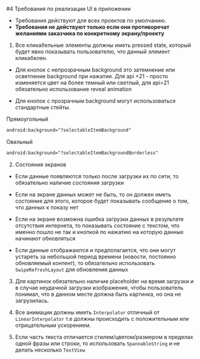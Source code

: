 #4 Требования по реализации UI в приложении

* Требования действуют для всех проектов по умолчанию.
* __Требования не действуют только если они противоречат желаниями заказчика по конкретному экрану/проекту__

1. Все кликабельные элементы должны иметь pressed state, который будет явно показывать пользователю, что данный элемент кликабелен.

 *  Для кнопок с непрозрачным background это затемнение или осветление background при нажатии. Для api <21 - просто изменяется цвет на более темный или светлый, для api>21 обязательно использование reveal animation

 * Для кнопок с прозрачным background могут использоваться стандартные стейты.

  Прямоугольный
  ```xml
  android:background="?selectableItemBackground"
  ```

  Овальный
  ```xml
  android:background="?selectableItemBackgroundBorderless"
  ```

2. Состояния экранов

 * Если данные появляются только после загрузки их по сети, то обязательно наличие состояния загрузки

 * Если на экране данных может не быть, то он  должен иметь состояние для этого, которое будет показывать сообщение о том, что данных к показу нет

 * Если на экране возможна ошибка загрузки данных в результате отсутствия интернета, то показывать состояние с текстом, что именно пошло не так и кнопкой по нажатию на которую данные начинают обновляться

 * Если данные отображаются и предполагается, что они могут устареть за небольшой период времени (новости, постоянно обновляемый контент), то обязательно использовать `SwipeRefreshLayout` для обновления данных

3. Для картинок обязательно наличие placeholder на время загрузки и в случае неудачной загрузки изображения, чтобы пользователь понимал, что в данном месте должна быть картинка, но она не загрузилась. 

4. Все анимации должны иметь `Interpolator` отличный от `LinearInterpolator` т.е должны происходить с положительным или отрицательным ускорением. 

5. Если часть текста отличается стилем/цветом/размером в пределах одной фразы или строки, то использовать `SpannableString` и не делать несколько `TextView`
